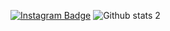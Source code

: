 [![Instagram Badge](https://img.shields.io/badge/-Instagram-C13584?style=flat-quare&labelColor=C13584&logo=instagram&logoColor=white&link=link)]([link](https://z-p15.www.instagram.com/theyasinsahin/))
![Github stats 2](https://github-readme-stats.vercel.app/api?username=theyasinsahin&show_icons=true&theme=radical)
